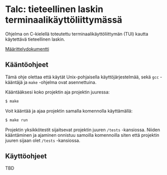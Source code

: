 # Talc: tieteellinen laskin terminaalikäyttöliittymässä
Ohjelma on C-kielellä toteutettu terminaalikäyttöliittymän (TUI) kautta käytettävä tieteellinen laskin. 

[Määrittelydokumentti](https://github.com/TatuLaras/talc/blob/master/docs/m%C3%A4%C3%A4rittely.md)

## Kääntöohjeet
Tämä ohje olettaa että käytät Unix-pohjaisella käyttöjärjestelmää, sekä `gcc` -kääntäjä ja `make` -ohjelma ovat asennettuina. 

Kääntääksesi koko projektin aja projektin juuressa:
```bash
$ make
```

Voit kääntää ja ajaa projektin samalla komennolla käyttämällä:

```bash
$ make run
```

Projektin yksikkötestit sijaitsevat projektin juuren `/tests` -kansiossa. Niiden kääntäminen ja ajaminen onnistuu samoilla komennoilla siten että projektin juuren sijaan olet `/tests` -kansiossa.

## Käyttöohjeet
TBD
